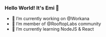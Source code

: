 ### Hello World! It's Emi 👋

- 🔭 I’m currently working on @Workana
- 🚩 I’m member of @RooftopLabs community
- 🌱 I’m currently learning NodeJS & React
<!--
**emirodriguez/emirodriguez** is a ✨ _special_ ✨ repository because its `README.md` (this file) appears on your GitHub profile.

Here are some ideas to get you started:


- 👯 I’m looking to collaborate on ...
- 🤔 I’m looking for help with ...
- 💬 Ask me about ...
- 📫 How to reach me: ...
- 😄 Pronouns: ...
- ⚡ Fun fact: ...
-->

